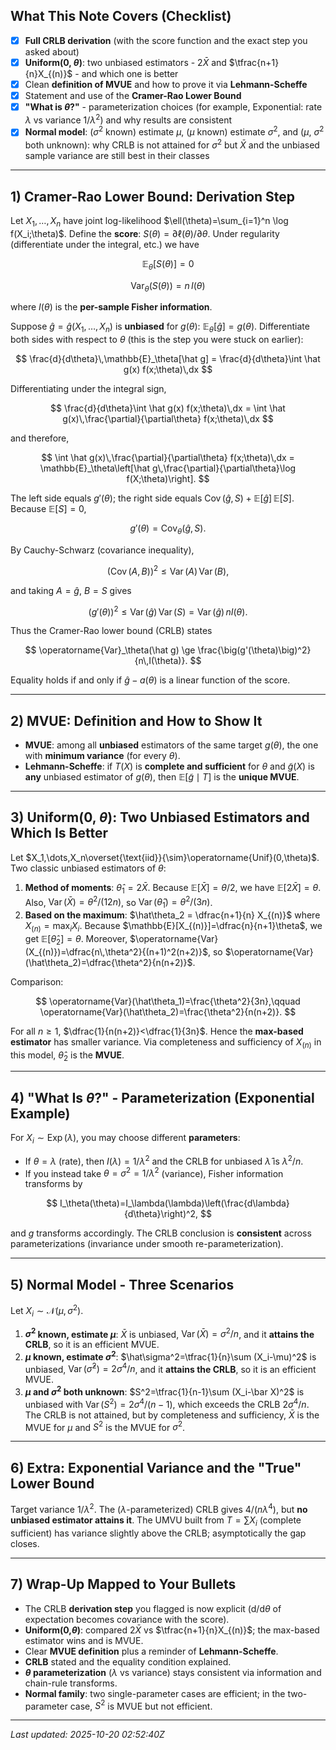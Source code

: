 ## What This Note Covers (Checklist)

- [x] **Full CRLB derivation** (with the score function and the exact step you asked about)
- [x] **Uniform(0, $\theta$)**: two unbiased estimators - $2\bar X$ and $\tfrac{n+1}{n}X_{(n)}$ - and which one is better
- [x] Clean **definition of MVUE** and how to prove it via **Lehmann-Scheffe**
- [x] Statement and use of the **Cramer-Rao Lower Bound**
- [x] **"What is $\theta$?"** - parameterization choices (for example, Exponential: rate $\lambda$ vs variance $1/\lambda^2$) and why results are consistent
- [x] **Normal model**: ($\sigma^2$ known) estimate $\mu$, ($\mu$ known) estimate $\sigma^2$, and ($\mu$, $\sigma^2$ both unknown): why CRLB is not attained for $\sigma^2$ but $\bar X$ and the unbiased sample variance are still best in their classes

---

## 1) Cramer-Rao Lower Bound: Derivation Step

Let $X_1,\dots,X_n$ have joint log-likelihood $\ell(\theta)=\sum_{i=1}^n \log f(X_i;\theta)$. Define the **score**: $S(\theta)=\partial\ell(\theta)/\partial\theta$. Under regularity (differentiate under the integral, etc.) we have

$$
\mathbb{E}_\theta[S(\theta)] = 0
$$

$$
\operatorname{Var}_\theta(S(\theta)) = n\,I(\theta)
$$


where $I(\theta)$ is the **per-sample Fisher information**.

Suppose $\hat g=\hat g(X_1,\dots,X_n)$ is **unbiased** for $g(\theta)$: $\mathbb{E}_\theta[\hat g]=g(\theta)$. Differentiate both sides with respect to $\theta$ (this is the step you were stuck on earlier):

$$
\frac{d}{d\theta}\,\mathbb{E}_\theta[\hat g]
= \frac{d}{d\theta}\int \hat g(x) f(x;\theta)\,dx
$$

Differentiating under the integral sign,

$$
\frac{d}{d\theta}\int \hat g(x) f(x;\theta)\,dx = \int \hat g(x)\,\frac{\partial}{\partial\theta} f(x;\theta)\,dx
$$

and therefore,

$$
\int \hat g(x)\,\frac{\partial}{\partial\theta} f(x;\theta)\,dx = \mathbb{E}_\theta\left[\hat g\,\frac{\partial}{\partial\theta}\log f(X;\theta)\right].
$$

The left side equals $g'(\theta)$; the right side equals $\operatorname{Cov}(\hat g, S)+\mathbb{E}[\hat g]\,\mathbb{E}[S]$. Because $\mathbb{E}[S]=0$,

$$
g'(\theta)=\operatorname{Cov}_\theta(\hat g, S).
$$

By Cauchy-Schwarz (covariance inequality),

$$
\big(\operatorname{Cov}(A,B)\big)^2\le \operatorname{Var}(A)\,\operatorname{Var}(B),
$$

and taking $A=\hat g$, $B=S$ gives

$$
\big(g'(\theta)\big)^2 \le \operatorname{Var}(\hat g)\,\operatorname{Var}(S)=\operatorname{Var}(\hat g)\,n I(\theta).
$$

Thus the Cramer-Rao lower bound (CRLB) states

$$
\operatorname{Var}_\theta(\hat g) \ge \frac{\big(g'(\theta)\big)^2}{n\,I(\theta)}.
$$

Equality holds if and only if $\hat g-a(\theta)$ is a linear function of the score.

---

## 2) MVUE: Definition and How to Show It

- **MVUE**: among all **unbiased** estimators of the same target $g(\theta)$, the one with **minimum variance** (for every $\theta$).
- **Lehmann-Scheffe**: if $T(X)$ is **complete and sufficient** for $\theta$ and $\tilde g(X)$ is **any** unbiased estimator of $g(\theta)$, then $\mathbb{E}[\tilde g\mid T]$ is the **unique MVUE**.

---

## 3) Uniform(0, $\theta$): Two Unbiased Estimators and Which Is Better

Let $X_1,\dots,X_n\overset{\text{iid}}{\sim}\operatorname{Unif}(0,\theta)$. Two classic unbiased estimators of $\theta$:

1. **Method of moments**: $\hat\theta_1 = 2\bar X$. Because $\mathbb{E}[\bar X]=\theta/2$, we have $\mathbb{E}[2\bar X]=\theta$. Also, $\operatorname{Var}(\bar X)=\theta^2/(12n)$, so $\operatorname{Var}(\hat\theta_1)=\theta^2/(3n)$.
2. **Based on the maximum**: $\hat\theta_2 = \dfrac{n+1}{n} X_{(n)}$ where $X_{(n)}=\max_i X_i$. Because $\mathbb{E}[X_{(n)}]=\dfrac{n}{n+1}\theta$, we get $\mathbb{E}[\hat\theta_2]=\theta$. Moreover, $\operatorname{Var}(X_{(n)})=\dfrac{n\,\theta^2}{(n+1)^2(n+2)}$, so $\operatorname{Var}(\hat\theta_2)=\dfrac{\theta^2}{n(n+2)}$.

Comparison:

$$
\operatorname{Var}(\hat\theta_1)=\frac{\theta^2}{3n},\qquad
\operatorname{Var}(\hat\theta_2)=\frac{\theta^2}{n(n+2)}.
$$

For all $n\ge 1$, $\dfrac{1}{n(n+2)}<\dfrac{1}{3n}$. Hence the **max-based estimator** has smaller variance. Via completeness and sufficiency of $X_{(n)}$ in this model, $\hat\theta_2$ is the **MVUE**.

---

## 4) "What Is $\theta$?" - Parameterization (Exponential Example)

For $X_i\sim\operatorname{Exp}(\lambda)$, you may choose different **parameters**:

- If $\theta=\lambda$ (rate), then $I(\lambda)=1/\lambda^2$ and the CRLB for unbiased $\hat\lambda$ is $\lambda^2/n$.
- If you instead take $\theta=\sigma^2=1/\lambda^2$ (variance), Fisher information transforms by

$$
I_\theta(\theta)=I_\lambda(\lambda)\left(\frac{d\lambda}{d\theta}\right)^2,
$$

and $g$ transforms accordingly. The CRLB conclusion is **consistent** across parameterizations (invariance under smooth re-parameterization).

---

## 5) Normal Model - Three Scenarios

Let $X_i\sim\mathcal{N}(\mu,\sigma^2)$.

1. **$\sigma^2$ known, estimate $\mu$**: $\bar X$ is unbiased, $\operatorname{Var}(\bar X)=\sigma^2/n$, and it **attains the CRLB**, so it is an efficient MVUE.
2. **$\mu$ known, estimate $\sigma^2$**: $\hat\sigma^2=\tfrac{1}{n}\sum (X_i-\mu)^2$ is unbiased, $\operatorname{Var}(\hat\sigma^2)=2\sigma^4/n$, and it **attains the CRLB**, so it is an efficient MVUE.
3. **$\mu$ and $\sigma^2$ both unknown**: $S^2=\tfrac{1}{n-1}\sum (X_i-\bar X)^2$ is unbiased with $\operatorname{Var}(S^2)=2\sigma^4/(n-1)$, which exceeds the CRLB $2\sigma^4/n$. The CRLB is not attained, but by completeness and sufficiency, $\bar X$ is the MVUE for $\mu$ and $S^2$ is the MVUE for $\sigma^2$.

---

## 6) Extra: Exponential Variance and the "True" Lower Bound

Target variance $1/\lambda^2$. The ($\lambda$-parameterized) CRLB gives $4/(n\lambda^4)$, but **no unbiased estimator attains it**. The UMVU built from $T=\sum X_i$ (complete sufficient) has variance slightly above the CRLB; asymptotically the gap closes.

---

## 7) Wrap-Up Mapped to Your Bullets

- The CRLB **derivation step** you flagged is now explicit (d/d$\theta$ of expectation becomes covariance with the score).
- **Uniform(0,$\theta$)**: compared $2\bar X$ vs $\tfrac{n+1}{n}X_{(n)}$; the max-based estimator wins and is MVUE.
- Clear **MVUE definition** plus a reminder of **Lehmann-Scheffe**.
- **CRLB** stated and the equality condition explained.
- **$\theta$ parameterization** ($\lambda$ vs variance) stays consistent via information and chain-rule transforms.
- **Normal family**: two single-parameter cases are efficient; in the two-parameter case, $S^2$ is MVUE but not efficient.

---

_Last updated: 2025-10-20 02:52:40Z_

